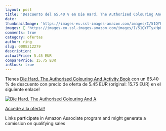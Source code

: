 ```yaml
---
layout: post
title: 'Descuento del 65.40 % en Die Hard. The Authorised Colouring And A'
date: 
thumbnailImage: 'https://images-eu.ssl-images-amazon.com/images/I/51QYFTyxHpL._SL200_.jpg'
images: [ 'https://images-eu.ssl-images-amazon.com/images/I/51QYFTyxHpL._SL200_.jpg' ]
comments: true
category: ofertas
author: ring
slug: 0008212279
description:
actualPrice: 5.45 EUR
comparePrice: 15.75 EUR
inStock: true
---
```


Tienes [Die Hard. The Authorised Colouring And Activity Book](https://www.amazon.es/dp/0008212279/?tag=tolees-21) con un 65.40 % de descuento con precio de oferta de 5.45 EUR (original: 15.75 EUR) en el siguiente enlace!

[![Die Hard. The Authorised Colouring And A](https://images-eu.ssl-images-amazon.com/images/I/51QYFTyxHpL._SL200_.jpg)](https://www.amazon.es/dp/0008212279/?tag=tolees-21)

[Accede a la oferta!!](https://www.amazon.es/dp/0008212279/?tag=tolees-21)

Links participate in Amazon Associate program and might generate a comission on qualifying sales


